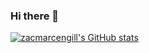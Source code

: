 ### Hi there 👋

[![zacmarcengill's GitHub stats](https://github-readme-stats.vercel.app/api?username=zacmarcengill)](https://github.com/zacmarcengill/github-readme-stats)

<!--
**zacmarcengill/zacmarcengill** is a ✨ _special_ ✨ repository because its `README.md` (this file) appears on your GitHub profile.

Here are some ideas to get you started:

- 🔭 I’m currently working on ...
- 🌱 I’m currently learning ...
- 👯 I’m looking to collaborate on ...
- 🤔 I’m looking for help with ...
- 💬 Ask me about ...
- 📫 How to reach me: ...
- 😄 Pronouns: ...
- ⚡ Fun fact: ...
-->
